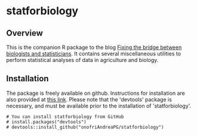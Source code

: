 # statforbiology

Overview
--------

This is the companion R package to the blog [Fixing the bridge between biologists and statisticians](https://www.statforbiology.com). It contains several miscellaneous utilities to perform statistical analyses of data in agriculture and biology.  

Installation
------------

The package is freely available on github. Instructions for installation are also provided at [this link](https://www.statforbiology.com/rpackages/). Please note that the 'devtools' package is necessary, and must be available prior to the installation of 'statforbiology'.

``` 
# You can install statforbiology from GitHub
# install.packages("devtools")
# devtools::install_github("onofriAndreaPG/statforbiology")
``` 
